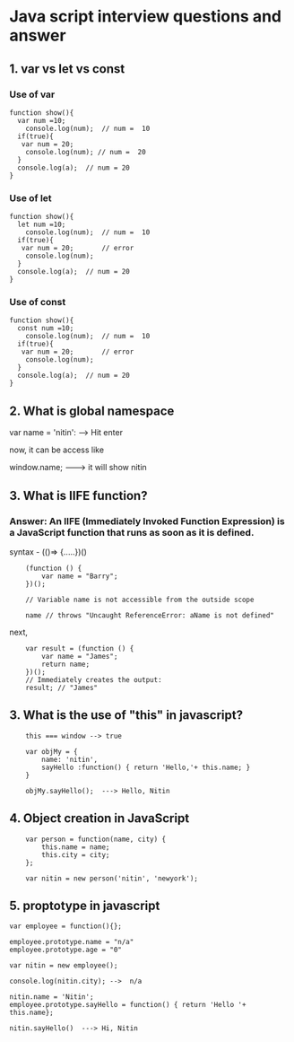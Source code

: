 # Java script interview questions and answer

## 1. var vs let vs const

### Use of var

    function show(){
      var num =10;
        console.log(num);  // num =  10
      if(true){
       var num = 20;
        console.log(num); // num =  20
      }
      console.log(a);  // num = 20
    }


### Use of let

    function show(){
      let num =10;
        console.log(num);  // num =  10
      if(true){
       var num = 20;       // error
        console.log(num); 
      }
      console.log(a);  // num = 20
    }

### Use of const

    function show(){
      const num =10;
        console.log(num);  // num =  10
      if(true){
       var num = 20;       // error
        console.log(num); 
      }
      console.log(a);  // num = 20
    }
    
 ## 2. What is global namespace

var name = 'nitin': --> Hit enter

now, it can be access like

window.name; ---> it will show nitin

## 3. What is IIFE function?

### Answer: An IIFE (Immediately Invoked Function Expression) is a JavaScript function that runs as soon as it is defined.

syntax - (()=> {.....})()

        (function () {
            var name = "Barry";
        })();

        // Variable name is not accessible from the outside scope
        
        name // throws "Uncaught ReferenceError: aName is not defined"
      
 next, 
 
        var result = (function () {
            var name = "James"; 
            return name; 
        })(); 
        // Immediately creates the output: 
        result; // "James"

## 3. What is the use of "this" in javascript?

        this === window --> true

        var objMy = {
            name: 'nitin',
            sayHello :function() { return 'Hello,'+ this.name; }
        }
        
        objMy.sayHello();  ---> Hello, Nitin


## 4. Object creation in JavaScript

        var person = function(name, city) {
            this.name = name;
            this.city = city;
        };
        
        var nitin = new person('nitin', 'newyork');

## 5. proptotype in javascript

    var employee = function(){};

    employee.prototype.name = "n/a"
    employee.prototype.age = "0"

    var nitin = new employee();

    console.log(nitin.city); -->  n/a

    nitin.name = 'Nitin';
    employee.prototype.sayHello = function() { return 'Hello '+ this.name};

    nitin.sayHello()  ---> Hi, Nitin


